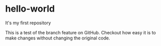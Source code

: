 # hello-world
It's my first repository

This is a test of the branch feature on GitHub.  Checkout how easy it is to make changes without changing the original code.
